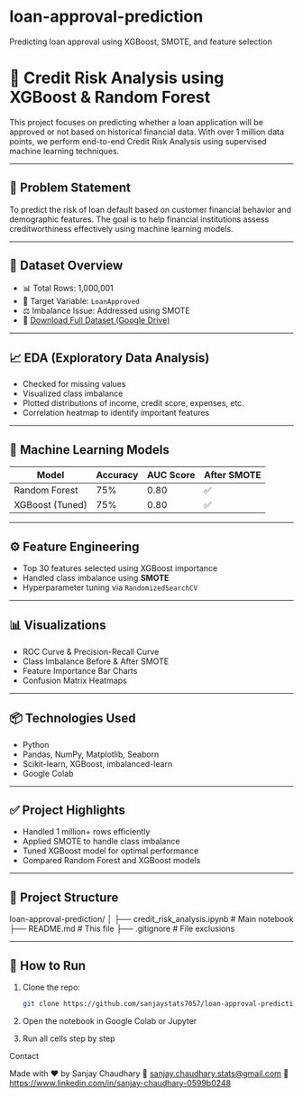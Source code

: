 # loan-approval-prediction
Predicting loan approval using XGBoost, SMOTE, and feature selection
# 🏦 Credit Risk Analysis using XGBoost & Random Forest

This project focuses on predicting whether a loan application will be approved or not based on historical financial data. With over 1 million data points, we perform end-to-end Credit Risk Analysis using supervised machine learning techniques.

---

## 📌 Problem Statement

To predict the risk of loan default based on customer financial behavior and demographic features. The goal is to help financial institutions assess creditworthiness effectively using machine learning models.

---

## 📂 Dataset Overview

- 📊 Total Rows: 1,000,001  
- 🎯 Target Variable: `LoanApproved`  
- ⚖️ Imbalance Issue: Addressed using SMOTE  
- 🔗 [Download Full Dataset (Google Drive)](https://drive.google.com/file/d/1l_0v6cxfHBM82a3dXFE8qb55pBhRZlz1/view?usp=drive_link)

---

## 📈 EDA (Exploratory Data Analysis)

- Checked for missing values  
- Visualized class imbalance  
- Plotted distributions of income, credit score, expenses, etc.  
- Correlation heatmap to identify important features

---

## 🧠 Machine Learning Models

| Model             | Accuracy | AUC Score | After SMOTE |
|------------------|----------|-----------|--------------|
| Random Forest     | 75%      | 0.80      | ✅            |
| XGBoost (Tuned)   | 75%      | 0.80      | ✅            |

---

## ⚙️ Feature Engineering

- Top 30 features selected using XGBoost importance  
- Handled class imbalance using **SMOTE**  
- Hyperparameter tuning via `RandomizedSearchCV`

---

## 📊 Visualizations

- ROC Curve & Precision-Recall Curve  
- Class Imbalance Before & After SMOTE  
- Feature Importance Bar Charts  
- Confusion Matrix Heatmaps

---

## 📦 Technologies Used

- Python  
- Pandas, NumPy, Matplotlib, Seaborn  
- Scikit-learn, XGBoost, imbalanced-learn  
- Google Colab

---

## ✅ Project Highlights

- Handled 1 million+ rows efficiently  
- Applied SMOTE to handle class imbalance  
- Tuned XGBoost model for optimal performance  
- Compared Random Forest and XGBoost models

---

## 📁 Project Structure
loan-approval-prediction/
│
├── credit_risk_analysis.ipynb # Main notebook
├── README.md # This file
├── .gitignore # File exclusions


---

## 🚀 How to Run

1. Clone the repo:
   ```bash
   git clone https://github.com/sanjaystats7057/loan-approval-prediction.git
2. Open the notebook in Google Colab or Jupyter

3. Run all cells step by step

Contact

Made with ❤️ by Sanjay Chaudhary
📧 sanjay.chaudhary.stats@gmail.com
🔗 https://www.linkedin.com/in/sanjay-chaudhary-0599b0248


